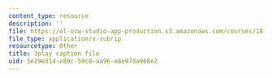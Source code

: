 ```yaml
---
content_type: resource
description: ''
file: https://ol-ocw-studio-app-production.s3.amazonaws.com/courses/18-085-computational-science-and-engineering-i-fall-2008/3e29e314e89c59c0aa96e8e97da968e2_zI9cSV3QKz0.vtt
file_type: application/x-subrip
resourcetype: Other
title: 3play caption file
uid: 3e29e314-e89c-59c0-aa96-e8e97da968e2
---
```

